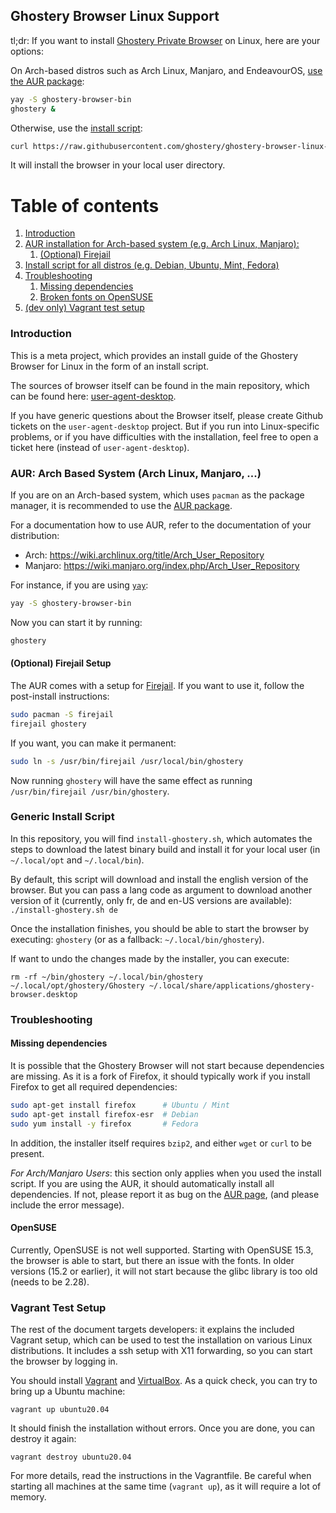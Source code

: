 ## Ghostery Browser Linux Support

tl;dr: If you want to install [Ghostery Private Browser](https://www.ghostery.com/ghostery-private-browser) on Linux, here are your options:

On Arch-based distros such as Arch Linux, Manjaro, and EndeavourOS, [use the AUR package](#aur):

```sh
yay -S ghostery-browser-bin
ghostery &
```

Otherwise, use the [install script](#installscript):

```sh
curl https://raw.githubusercontent.com/ghostery/ghostery-browser-linux-support/main/install-ghostery.sh | bash
```

It will install the browser in your local user directory.

# Table of contents
1. [Introduction](#introduction)
1. [AUR installation for Arch-based system (e.g. Arch Linux, Manjaro): ](#aur)
    1. [(Optional) Firejail](#aur-firejail)
1. [Install script for all distros (e.g. Debian, Ubuntu, Mint, Fedora)](#installscript)
1. [Troubleshooting](#troubleshooting)
    1. [Missing dependencies](#missing-dependencies)
    1. [Broken fonts on OpenSUSE](#suse)
1. [(dev only) Vagrant test setup](#vagrant)

### Introduction <a name="introduction"></a>

This is a meta project, which provides an install guide of the Ghostery
Browser for Linux in the form of an install script.

The sources of browser itself can be found in the main repository,
which can be found here:
[user-agent-desktop](https://github.com/ghostery/user-agent-desktop).

If you have generic questions about the Browser itself, please create Github
tickets on the `user-agent-desktop` project. But if you run into Linux-specific
problems, or if you have difficulties with the installation, feel free to
open a ticket here (instead of `user-agent-desktop`).

### AUR: Arch Based System (Arch Linux, Manjaro, ...) <a name="aur"></a>

If you are on an Arch-based system, which uses `pacman` as the package manager,
it is recommended to use the [AUR package](https://aur.archlinux.org/packages/ghostery-browser-bin/).

For a documentation how to use AUR, refer to the documentation of your distribution:

* Arch: https://wiki.archlinux.org/title/Arch_User_Repository
* Manjaro: https://wiki.manjaro.org/index.php/Arch_User_Repository

For instance, if you are using [`yay`](https://github.com/Jguer/yay):

```sh
yay -S ghostery-browser-bin
```

Now you can start it by running:

```sh
ghostery
```

#### (Optional) Firejail Setup <a name="aur-firejail"></a>

The AUR comes with a setup for [Firejail](https://firejail.wordpress.com/).
If you want to use it, follow the post-install instructions:

```sh
sudo pacman -S firejail
firejail ghostery
```

If you want, you can make it permanent:

```sh
sudo ln -s /usr/bin/firejail /usr/local/bin/ghostery
```

Now running ```ghostery``` will have the same effect as running
```/usr/bin/firejail /usr/bin/ghostery```.

### Generic Install Script <a name="installscript"></a>

In this repository, you will find `install-ghostery.sh`, which automates
the steps to download the latest binary build and install it for your
local user (in `~/.local/opt` and `~/.local/bin`).

By default, this script will download and install the english version of the
browser. But you can pass a lang code as argument to download another version
of it (currently, only fr, de and en-US versions are available):
`./install-ghostery.sh de`

Once the installation finishes, you should be able to start the browser
by executing: ```ghostery``` (or as a fallback: ```~/.local/bin/ghostery```).

If want to undo the changes made by the installer, you can execute:

```
rm -rf ~/bin/ghostery ~/.local/bin/ghostery ~/.local/opt/ghostery/Ghostery ~/.local/share/applications/ghostery-browser.desktop
```

### Troubleshooting <a name="troubleshooting"></a>

#### Missing dependencies <a name="missing-dependencies"></a>

It is possible that the Ghostery Browser will not start because dependencies
are missing. As it is a fork of Firefox, it should typically work if you install
Firefox to get all required dependencies:

```sh
sudo apt-get install firefox      # Ubuntu / Mint
sudo apt-get install firefox-esr  # Debian
sudo yum install -y firefox       # Fedora
```

In addition, the installer itself requires `bzip2`, and either `wget` or `curl` to be present.

*For Arch/Manjaro Users*: this section only applies when you used the install script.
If you are using the AUR, it should automatically install all dependencies. If not,
please report it as bug on the
[AUR page](https://aur.archlinux.org/packages/ghostery-browser-bin/),
(and please include the error message).

#### OpenSUSE <a name="suse"></a>

Currently, OpenSUSE is not well supported. Starting with OpenSUSE 15.3, the
browser is able to start, but there  an issue with the fonts.
In older versions (15.2 or earlier), it will not start because the glibc
library is too old (needs to be 2.28).

### Vagrant Test Setup <a name="vagrant"></a>

The rest of the document targets developers: it explains the included Vagrant setup, which can be used to test the installation on various Linux distributions. It includes a ssh setup with X11 forwarding, so you can start the browser by logging in.

You should install [Vagrant](https://www.vagrantup.com/) and [VirtualBox](https://www.virtualbox.org/). As a quick check, you can try to bring up a Ubuntu machine:

```
vagrant up ubuntu20.04
```

It should finish the installation without errors. Once you are done, you can destroy it again:

```
vagrant destroy ubuntu20.04
```

For more details, read the instructions in the Vagrantfile.
Be careful when starting all machines at the same time (`vagrant up`), as it will require a lot of memory.
